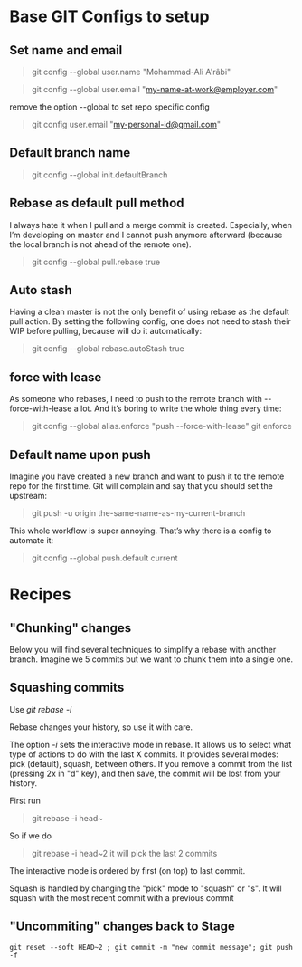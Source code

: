 # Base GIT Configs to setup
## Set name and email
>git config --global user.name "Mohammad-Ali A'râbi"

>git config --global user.email "my-name-at-work@employer.com"

remove the option --global to set repo specific config
>git config user.email "my-personal-id@gmail.com"

## Default branch name
> git config --global init.defaultBranch <name>

## Rebase as default pull method

I always hate it when I pull and a merge commit is created. Especially, when I’m developing on master and I cannot push anymore afterward (because the local branch is not ahead of the remote one).
  
> git config --global pull.rebase true

## Auto stash
Having a clean master is not the only benefit of using rebase as the default pull action. By setting the following config, one does not need to stash their WIP before pulling, because will do it automatically:
  
> git config --global rebase.autoStash true

## force with lease
As someone who rebases, I need to push to the remote branch with --force-with-lease a lot. And it’s boring to write the whole thing every time:
  
> git config --global alias.enforce "push --force-with-lease"
> git enforce

## Default name upon push
Imagine you have created a new branch and want to push it to the remote repo for the first time. Git will complain and say that you should set the upstream:
  
> git push -u origin the-same-name-as-my-current-branch

This whole workflow is super annoying. That’s why there is a config to automate it:


> git config --global push․default current

  
# Recipes
## "Chunking" changes
Below you will find several techniques to simplify a rebase with another branch.
Imagine we 5 commits but we want to chunk them into a single one.



## Squashing commits
Use _git rebase -i_

Rebase changes your history, so use it with care.

The option _-i_ sets the interactive mode in rebase. It allows us to select what type of actions to do with the last X commits.
It provides several modes: pick (default), squash, between others.
If you remove a commit from the list (pressing 2x in "d" key), and then save, the commit will be lost from your history. 

First run
> git rebase -i head~<number of commits >
  
So if we do 
>git rebase -i head~2
it will pick the last 2 commits 
 
The interactive mode is ordered by first (on top) to last commit.
  
Squash is handled by changing the "pick" mode to "squash" or "s". It will squash with the most recent commit with a previous commit
  
## "Uncommiting" changes back to Stage 
 `git reset --soft HEAD~2 ;
git commit -m "new commit message";
git push -f`

  
